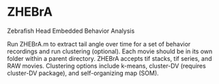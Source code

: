 # ZHEBrA
 Zebrafish Head Embedded Behavior Analysis

Run ZHEBrA.m to extract tail angle over time for a set of behavior recordings and run clustering (optional).
Each movie should be in its own folder within a parent directory. ZHEBrA accepts tif stacks, tif series, and RAW movies.
Clustering options include k-means, cluster-DV (requires cluster-DV package), and self-organizing map (SOM).
